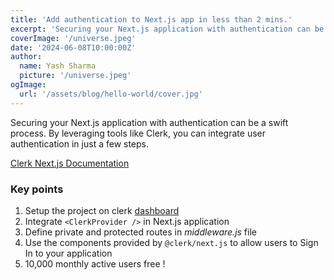 ```yaml
---
title: 'Add authentication to Next.js app in less than 2 mins.'
excerpt: 'Securing your Next.js application with authentication can be a swift process. By leveraging tools like Clerk, you can integrate user authentication in just a few steps.'
coverImage: '/universe.jpeg'
date: '2024-06-08T10:00:00Z'
author:
  name: Yash Sharma
  picture: '/universe.jpeg'
ogImage:
  url: '/assets/blog/hello-world/cover.jpg'
---
```


Securing your Next.js application with authentication can be a swift process. By leveraging tools like Clerk, you can integrate user authentication in just a few steps.

[Clerk Next.js Documentation](https://clerk.com/docs/quickstarts/nextjs)

### Key points

1. Setup the project on clerk [dashboard](https://dashboard.clerk.com/apps/new)
2. Integrate `<ClerkProvider />` in Next.js application
3. Define private and protected routes in _middleware.js_ file
4. Use the components provided by `@clerk/next.js` to allow users to Sign In to your application
5. 10,000 monthly active users free !
